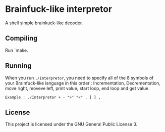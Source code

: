 # Brainfuck-like interpretor

A shell simple brainkuck-like decoder.

## Compiling

Run `make.

## Running

When you run ```./Interpretor```, you need to specify all of the 8 symbols of
your Brainfuck-like language in this order : Incrementation, Decrementation,
move right, moveve left, print value, start loop, end loop and get value.

```
Example : ./Interpretor + - ">" "<" . [ ] ,
```

## License
This project is licensed under the GNU General Public License 3.
